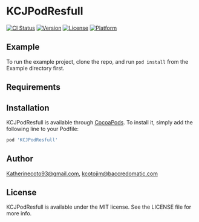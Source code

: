 # KCJPodResfull

[![CI Status](https://img.shields.io/travis/Katherinecoto93@gmail.com/KCJPodResfull.svg?style=flat)](https://travis-ci.org/Katherinecoto93@gmail.com/KCJPodResfull)
[![Version](https://img.shields.io/cocoapods/v/KCJPodResfull.svg?style=flat)](https://cocoapods.org/pods/KCJPodResfull)
[![License](https://img.shields.io/cocoapods/l/KCJPodResfull.svg?style=flat)](https://cocoapods.org/pods/KCJPodResfull)
[![Platform](https://img.shields.io/cocoapods/p/KCJPodResfull.svg?style=flat)](https://cocoapods.org/pods/KCJPodResfull)

## Example

To run the example project, clone the repo, and run `pod install` from the Example directory first.

## Requirements

## Installation

KCJPodResfull is available through [CocoaPods](https://cocoapods.org). To install
it, simply add the following line to your Podfile:

```ruby
pod 'KCJPodResfull'
```

## Author

Katherinecoto93@gmail.com, kcotojim@baccredomatic.com

## License

KCJPodResfull is available under the MIT license. See the LICENSE file for more info.
